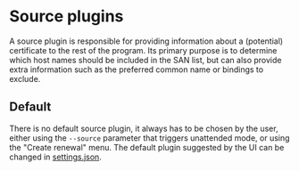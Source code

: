 ---
---
# Source plugins

A source plugin is responsible for providing information about a (potential) certificate to the rest of the program. 
Its primary purpose is to determine which host names should be included in the SAN list, but can also provide extra 
information such as the preferred common name or bindings to exclude.

## Default

There is no default source plugin, it always has to be chosen by the user, either using the `‑‑source` 
parameter that triggers unattended mode, or using the "Create renewal" menu. The default plugin 
suggested by the UI can be changed in [settings.json](/reference/settings).